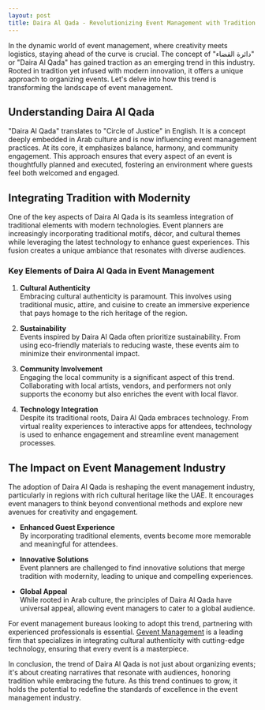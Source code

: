 ```yaml
---
layout: post
title: Daira Al Qada - Revolutionizing Event Management with Tradition and Innovation
---
```



In the dynamic world of event management, where creativity meets logistics, staying ahead of the curve is crucial. The concept of "دائرة القضاء" or "Daira Al Qada" has gained traction as an emerging trend in this industry. Rooted in tradition yet infused with modern innovation, it offers a unique approach to organizing events. Let's delve into how this trend is transforming the landscape of event management.

## Understanding Daira Al Qada

"Daira Al Qada" translates to "Circle of Justice" in English. It is a concept deeply embedded in Arab culture and is now influencing event management practices. At its core, it emphasizes balance, harmony, and community engagement. This approach ensures that every aspect of an event is thoughtfully planned and executed, fostering an environment where guests feel both welcomed and engaged.

## Integrating Tradition with Modernity

One of the key aspects of Daira Al Qada is its seamless integration of traditional elements with modern technologies. Event planners are increasingly incorporating traditional motifs, décor, and cultural themes while leveraging the latest technology to enhance guest experiences. This fusion creates a unique ambiance that resonates with diverse audiences.

### Key Elements of Daira Al Qada in Event Management

1. **Cultural Authenticity**  
   Embracing cultural authenticity is paramount. This involves using traditional music, attire, and cuisine to create an immersive experience that pays homage to the rich heritage of the region.

2. **Sustainability**  
   Events inspired by Daira Al Qada often prioritize sustainability. From using eco-friendly materials to reducing waste, these events aim to minimize their environmental impact.

3. **Community Involvement**  
   Engaging the local community is a significant aspect of this trend. Collaborating with local artists, vendors, and performers not only supports the economy but also enriches the event with local flavor.

4. **Technology Integration**  
   Despite its traditional roots, Daira Al Qada embraces technology. From virtual reality experiences to interactive apps for attendees, technology is used to enhance engagement and streamline event management processes.

## The Impact on Event Management Industry

The adoption of Daira Al Qada is reshaping the event management industry, particularly in regions with rich cultural heritage like the UAE. It encourages event managers to think beyond conventional methods and explore new avenues for creativity and engagement.

- **Enhanced Guest Experience**  
  By incorporating traditional elements, events become more memorable and meaningful for attendees.

- **Innovative Solutions**  
  Event planners are challenged to find innovative solutions that merge tradition with modernity, leading to unique and compelling experiences.

- **Global Appeal**  
  While rooted in Arab culture, the principles of Daira Al Qada have universal appeal, allowing event managers to cater to a global audience.

For event management bureaus looking to adopt this trend, partnering with experienced professionals is essential. [Gevent Management](https://geventm.com/) is a leading firm that specializes in integrating cultural authenticity with cutting-edge technology, ensuring that every event is a masterpiece.

In conclusion, the trend of Daira Al Qada is not just about organizing events; it's about creating narratives that resonate with audiences, honoring tradition while embracing the future. As this trend continues to grow, it holds the potential to redefine the standards of excellence in the event management industry.